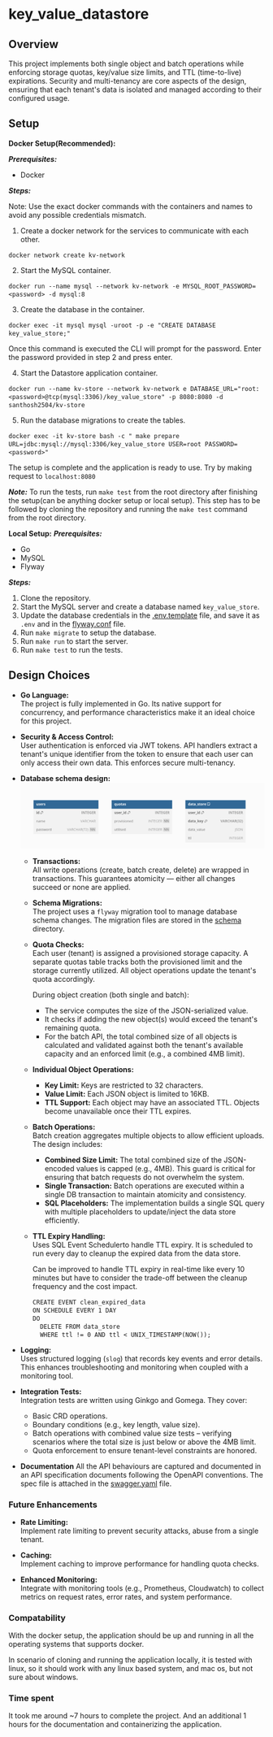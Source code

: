 # key_value_datastore

## Overview

This project implements both single object and batch operations while enforcing storage quotas, key/value size limits, and TTL (time-to-live) expirations. Security and multi-tenancy are core aspects of the design, ensuring that each tenant's data is isolated and managed according to their configured usage.

## Setup

**Docker Setup(Recommended):**

***Prerequisites:***
- Docker

***Steps:***

Note: Use the exact docker commands with the containers and names to avoid any possible credentials mismatch.

1. Create a docker network for the services to communicate with each other.
```
docker network create kv-network
```
2. Start the MySQL container.
```
docker run --name mysql --network kv-network -e MYSQL_ROOT_PASSWORD=<password> -d mysql:8
```
3. Create the database in the container.
```
docker exec -it mysql mysql -uroot -p -e "CREATE DATABASE key_value_store;"
```
  Once this command is executed the CLI will prompt for the password. Enter the password provided in step 2 and press enter.

4. Start the Datastore application container.
```
docker run --name kv-store --network kv-network e DATABASE_URL="root:<password>@tcp(mysql:3306)/key_value_store" -p 8080:8080 -d santhosh2504/kv-store
```
5. Run the database migrations to create the tables.
```
docker exec -it kv-store bash -c " make prepare URL=jdbc:mysql://mysql:3306/key_value_store USER=root PASSWORD=<password>"
```
The setup is complete and the application is ready to use. Try by making request to `localhost:8080`

***Note:*** To run the tests, run `make test` from the root directory after finishing the setup(can be anything docker setup or local setup). This step has to be followed by cloning the repository and running the `make test` command from the root directory. 


**Local Setup:**
***Prerequisites:***
- Go
- MySQL
- Flyway

***Steps:***
1. Clone the repository.
2. Start the MySQL server and create a database named `key_value_store`.
3. Update the database credentials in the [.env.template](./.env.template) file, and save it as `.env` and in the [flyway.conf](./internal/db/schema/flyway.conf) file.
4. Run `make migrate` to setup the database.
5. Run `make run` to start the server.
6. Run `make test` to run the tests.

## Design Choices

- **Go Language:**  
  The project is fully implemented in Go. Its native support for concurrency, and performance characteristics make it an ideal choice for this project.

- **Security & Access Control:**  
  User authentication is enforced via JWT tokens. API handlers extract a tenant's unique identifier from the token to ensure that each user can only access their own data. This enforces secure multi-tenancy.

- **Database schema design:**  
    ![database schema](./schema.png)

    - **Transactions:**  
        All write operations (create, batch create, delete) are wrapped in transactions. This guarantees atomicity — either all changes succeed or none are applied.

    - **Schema Migrations:**  
        The project uses a `flyway` migration tool to manage database schema changes. The migration files are stored in the [schema](./internal/db/schema) directory.

    - **Quota Checks:**  
        Each user (tenant) is assigned a provisioned storage capacity. A separate quotas table tracks both the provisioned limit and the storage currently utilized. All object operations update the tenant's quota accordingly.

        During object creation (both single and batch):
        - The service computes the size of the JSON-serialized value.
        - It checks if adding the new object(s) would exceed the tenant's remaining quota.
        - For the batch API, the total combined size of all objects is calculated and validated against both the tenant's available capacity and an enforced limit (e.g., a combined 4MB limit).

    - **Individual Object Operations:**  
        - **Key Limit:** Keys are restricted to 32 characters.
        - **Value Limit:** Each JSON object is limited to   16KB.
        - **TTL Support:** Each object may have an associated TTL. Objects become unavailable once their TTL expires.

    - **Batch Operations:**  
        Batch creation aggregates multiple objects to allow efficient uploads. The design includes:
        - **Combined Size Limit:** The total combined size of the JSON-encoded values is capped (e.g., 4MB). This guard is critical for ensuring that batch requests do not overwhelm the system.
        - **Single Transaction:** Batch operations are executed within a single DB transaction to maintain atomicity and consistency.
        - **SQL Placeholders:** The implementation builds a single SQL query with multiple placeholders to update/inject the data store efficiently. 
   
    - **TTL Expiry Handling:**  
        Uses SQL Event Schedulerto handle TTL expiry. It is scheduled to run every day to cleanup the expired data from the data store. 
        
        Can be improved to handle TTL expiry in real-time like every 10 minutes but have to consider the trade-off between the cleanup frequency and the cost impact.

        ```
        CREATE EVENT clean_expired_data
        ON SCHEDULE EVERY 1 DAY
        DO
          DELETE FROM data_store
          WHERE ttl != 0 AND ttl < UNIX_TIMESTAMP(NOW());
        ```

- **Logging:**  
   Uses structured logging (`slog`) that records key events and error details. This enhances troubleshooting and monitoring when coupled with a monitoring tool.

- **Integration Tests:**  
  Integration tests are written using Ginkgo and Gomega. They cover:
  - Basic CRD operations.
  - Boundary conditions (e.g., key length, value size).
  - Batch operations with combined value size tests – verifying scenarios where the total size is just below or above the 4MB limit.
  - Quota enforcement to ensure tenant-level constraints are honored.

- **Documentation**
  All the API behaviours are captured and documented in an API specification documents following the OpenAPI conventions. The spec file is attached in the [swagger.yaml](./swagger.yaml) file.

### Future Enhancements
  
- **Rate Limiting:**  
  Implement rate limiting to prevent security attacks, abuse from a single tenant.

- **Caching:**  
  Implement caching to improve performance for handling quota checks.
  
- **Enhanced Monitoring:**  
  Integrate with monitoring tools (e.g., Prometheus, Cloudwatch) to collect metrics on request rates, error rates, and system performance.

### Compatability
With the docker setup, the application should be up and running in all the operating systems that supports docker.

In scenario of cloning and running the application locally, it is tested with linux, so it should work with any linux based system, and mac os, but not sure about windows.

### Time spent
It took me around ~7 hours to complete the project. And an additional 1 hours for the documentation and containerizing the application.

